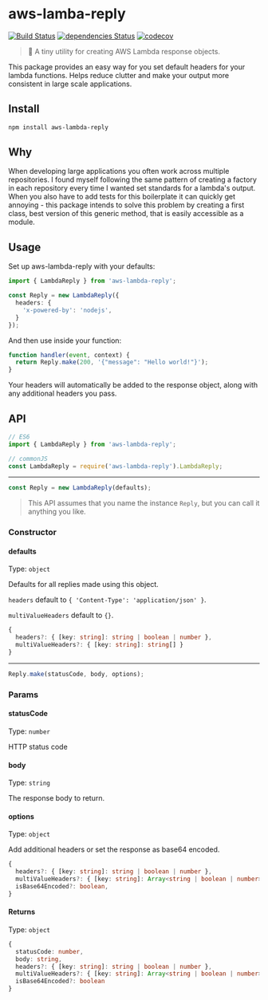 # aws-lamba-reply

[![Build Status](https://travis-ci.com/c-bandy/aws-lambda-reply.svg?branch=master)](https://travis-ci.com/c-bandy/aws-lambda-reply)
[![dependencies Status](https://david-dm.org/c-bandy/aws-lambda-reply/status.svg)](https://david-dm.org/c-bandy/aws-lambda-reply)
[![codecov](https://codecov.io/gh/c-bandy/aws-lambda-reply/branch/master/graph/badge.svg)](https://codecov.io/gh/c-bandy/aws-lambda-reply)

>💬 A tiny utility for creating AWS Lambda response objects.

This package provides an easy way for you set default headers for your lambda functions. Helps reduce clutter and make
your output more consistent in large scale applications.

## Install

```bash
npm install aws-lambda-reply
```

## Why

When developing large applications you often work across multiple repositories. I found myself following the same
pattern of creating a factory in each repository every time I wanted set standards for a lambda's output. When you also
have to add tests for this boilerplate it can quickly get annoying - this package intends to solve this problem by
creating a first class, best version of this generic method, that is easily accessible as a module.

## Usage

Set up aws-lambda-reply with your defaults:

```typescript
import { LambdaReply } from 'aws-lambda-reply';

const Reply = new LambdaReply({
  headers: {
    'x-powered-by': 'nodejs',
  }
});
```

And then use inside your function:

```typescript
function handler(event, context) {
  return Reply.make(200, '{"message": "Hello world!"}');
}
```

Your headers will automatically be added to the response object, along with any additional headers you pass.

## API

```typescript
// ES6
import { LambdaReply } from 'aws-lambda-reply';

// commonJS
const LambdaReply = require('aws-lambda-reply').LambdaReply;
```

---

```typescript
const Reply = new LambdaReply(defaults);
```

>This API assumes that you name the instance `Reply`, but you can call it anything you like.

### Constructor

#### defaults

Type: `object`

Defaults for all replies made using this object.

`headers` default to `{ 'Content-Type': 'application/json' }`.

`multiValueHeaders` default to `{}`.

```typescript
{
  headers?: { [key: string]: string | boolean | number },
  multiValueHeaders?: { [key: string]: string[] }
}
```

---

```typescript
Reply.make(statusCode, body, options);
```

### Params

#### statusCode

Type: `number`

HTTP status code

#### body

Type: `string`

The response body to return.

#### options

Type: `object`

Add additional headers or set the response as base64 encoded.

```typescript
{
  headers?: { [key: string]: string | boolean | number },
  multiValueHeaders?: { [key: string]: Array<string | boolean | number> },
  isBase64Encoded?: boolean,
}
```

#### Returns

Type: `object`

```typescript
{
  statusCode: number,
  body: string,
  headers?: { [key: string]: string | boolean | number },
  multiValueHeaders?: { [key: string]: Array<string | boolean | number> },
  isBase64Encoded?: boolean
}
```

